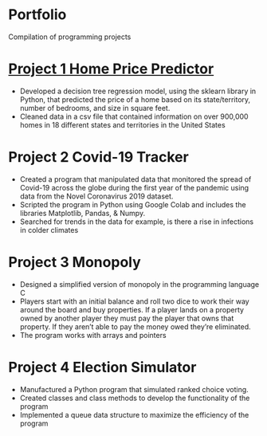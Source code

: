 # Portfolio
Compilation of programming projects

# [Project 1 Home Price Predictor](https://github.com/eddiekruah/Portfolio/blob/main/Covid-19%20Tracker.ipynb)
* Developed a decision tree regression model, using the sklearn library in Python, that predicted the price of a home based on its state/territory, number of bedrooms, and size in square feet.
* Cleaned data in a csv file that contained information on over 900,000 homes in 18 different states and territories in the United States

# Project 2 Covid-19 Tracker
* Created a program that manipulated data that monitored the spread of Covid-19 across the globe during the first year of the pandemic using data from the Novel Coronavirus 2019 dataset.
* Scripted the program in Python using Google Colab and includes the libraries Matplotlib, Pandas, & Numpy.
* Searched for trends in the data for example, is there a rise in infections in colder climates

# Project 3 Monopoly 
* Designed a simplified version of monopoly in the programming language  C
* Players start with an initial balance and roll two dice to work their way around the board and buy properties. If a player lands on a property owned by another player they must pay the player that owns that property. If they aren’t able to pay the money owed they’re eliminated.
* The program works with arrays and pointers 

# Project 4 Election Simulator
* Manufactured a Python program that simulated ranked choice voting.
* Created classes and class methods to develop the functionality of the program
* Implemented a queue data structure to maximize the efficiency of the program 
